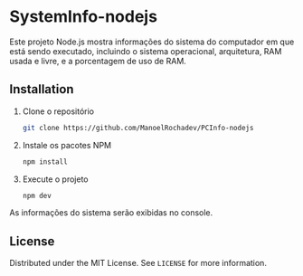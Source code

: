 # SystemInfo-nodejs

Este projeto Node.js mostra informações do sistema do computador em que está sendo executado, incluindo o sistema operacional, arquitetura, RAM usada e livre, e a porcentagem de uso de RAM.

## Installation

1. Clone o repositório
   ```sh
   git clone https://github.com/ManoelRochadev/PCInfo-nodejs
    ```
2. Instale os pacotes NPM
    ```sh
    npm install
    ```
3. Execute o projeto
    ```sh
    npm dev
    ```

As informações do sistema serão exibidas no console.

## License

Distributed under the MIT License. See `LICENSE` for more information.